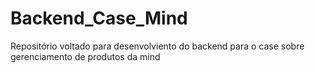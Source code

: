 # Backend_Case_Mind
Repositório voltado para desenvolviento do backend para o case sobre gerenciamento de produtos da mind
